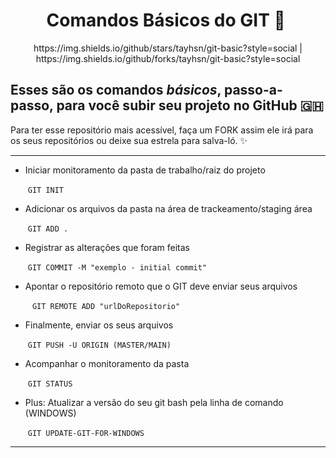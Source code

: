 # <div align="center"> Comandos Básicos do GIT  :memo: ​ </div>

<div align="center"> https://img.shields.io/github/stars/tayhsn/git-basic?style=social | https://img.shields.io/github/forks/tayhsn/git-basic?style=social </div>

## Esses são os comandos *básicos*, passo-a-passo, para você subir seu projeto no GitHub :ghana:

Para ter esse repositório mais acessível, faça um FORK assim ele irá para os seus repositórios ou deixe sua estrela para salva-ló. :sparkles:

<hr>

* Iniciar monitoramento da pasta de trabalho/raiz do projeto

  ​		``` GIT INIT ```

* Adicionar os arquivos da pasta na área de trackeamento/staging área

  ​		```GIT ADD . ```

* Registrar as alterações que foram feitas 

  ​		```GIT COMMIT -M "exemplo - initial commit"```

* Apontar o repositório remoto que o GIT deve enviar seus arquivos

  ​		```	GIT REMOTE ADD "urlDoRepositorio"```

* Finalmente, enviar os seus arquivos

  ​		```GIT PUSH -U ORIGIN (MASTER/MAIN)```
  
* Acompanhar o monitoramento da pasta

  ​		```GIT STATUS```

* Plus: Atualizar a versão do seu git bash pela linha de comando (WINDOWS)

  ​		```GIT UPDATE-GIT-FOR-WINDOWS```

<hr>



